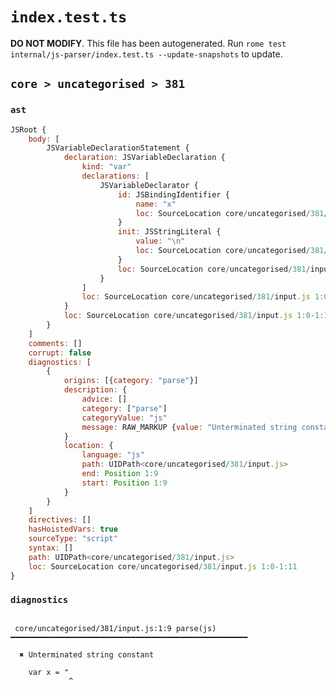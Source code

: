 # `index.test.ts`

**DO NOT MODIFY**. This file has been autogenerated. Run `rome test internal/js-parser/index.test.ts --update-snapshots` to update.

## `core > uncategorised > 381`

### `ast`

```javascript
JSRoot {
	body: [
		JSVariableDeclarationStatement {
			declaration: JSVariableDeclaration {
				kind: "var"
				declarations: [
					JSVariableDeclarator {
						id: JSBindingIdentifier {
							name: "x"
							loc: SourceLocation core/uncategorised/381/input.js 1:4-1:5 (x)
						}
						init: JSStringLiteral {
							value: "\n"
							loc: SourceLocation core/uncategorised/381/input.js 1:8-1:11
						}
						loc: SourceLocation core/uncategorised/381/input.js 1:4-1:11
					}
				]
				loc: SourceLocation core/uncategorised/381/input.js 1:0-1:11
			}
			loc: SourceLocation core/uncategorised/381/input.js 1:0-1:11
		}
	]
	comments: []
	corrupt: false
	diagnostics: [
		{
			origins: [{category: "parse"}]
			description: {
				advice: []
				category: ["parse"]
				categoryValue: "js"
				message: RAW_MARKUP {value: "Unterminated string constant"}
			}
			location: {
				language: "js"
				path: UIDPath<core/uncategorised/381/input.js>
				end: Position 1:9
				start: Position 1:9
			}
		}
	]
	directives: []
	hasHoistedVars: true
	sourceType: "script"
	syntax: []
	path: UIDPath<core/uncategorised/381/input.js>
	loc: SourceLocation core/uncategorised/381/input.js 1:0-1:11
}
```

### `diagnostics`

```

 core/uncategorised/381/input.js:1:9 parse(js) ━━━━━━━━━━━━━━━━━━━━━━━━━━━━━━━━━━━━━━━━━━━━━━━━━━━━━

  ✖ Unterminated string constant

    var x = "
             ^


```

